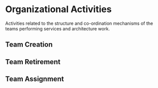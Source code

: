 # Organizational Activities
Activities related to the structure and co-ordination mechanisms of the teams performing services and architecture work.

## Team Creation

## Team Retirement

## Team Assignment

